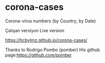 # corona-cases
 Corona-virus numbers (by Country, by Date)

Çalışan versiyon
Live version

https://hcbylmz.github.io/corona-cases/


Thanks to Rodrigo Pombo (pomber)
His github page:https://github.com/pomber
